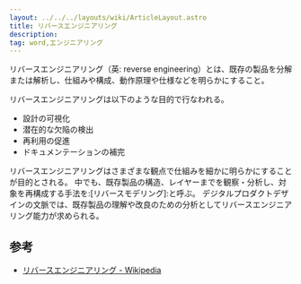 ```yaml
---
layout: ../../../layouts/wiki/ArticleLayout.astro
title: リバースエンジニアリング
description:
tag: word,エンジニアリング
---
```


リバースエンジニアリング（英: reverse engineering）とは、既存の製品を分解または解析し、仕組みや構成、動作原理や仕様などを明らかにすること。

リバースエンジニアリングは以下のような目的で行なわれる。

- 設計の可視化
- 潜在的な欠陥の検出
- 再利用の促進
- ドキュメンテーションの補完

リバースエンジニアリングはさまざまな観点で仕組みを細かに明らかにすることが目的とされる。
中でも、既存製品の構造、レイヤーまでを観察・分析し、対象を再構成する手法を:[リバースモデリング]:と呼ぶ。
デジタルプロダクトデザインの文脈では、既存製品の理解や改良のための分析としてリバースエンジニアリング能力が求められる。

## 参考

- [リバースエンジニアリング - Wikipedia](https://ja.wikipedia.org/wiki/%E3%83%AA%E3%83%90%E3%83%BC%E3%82%B9%E3%82%A8%E3%83%B3%E3%82%B8%E3%83%8B%E3%82%A2%E3%83%AA%E3%83%B3%E3%82%B0)


